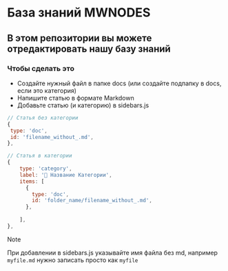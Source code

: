 # База знаний MWNODES

## В этом репозитории вы можете отредактировать нашу базу знаний

### Чтобы сделать это
* Создайте нужный файл в папке docs (или создайте подпапку в docs, если это категория)
* Напишите статью в формате Markdown
* Добавьте статью (и категорию) в sidebars.js

```js
// Статья без категории
{
 type: 'doc',
 id: 'filename_without_.md',
},
```

```js
// Статья в категории
{
    type: 'category',
    label: '📍 Название Категории',
    items: [
      {
        type: 'doc',
        id: 'folder_name/filename_without_.md',
      },
      
    ],
},
```

> [!NOTE]
> При добавлении в sidebars.js указывайте имя файла без md, например `myfile.md` нужно записать просто как `myfile`
